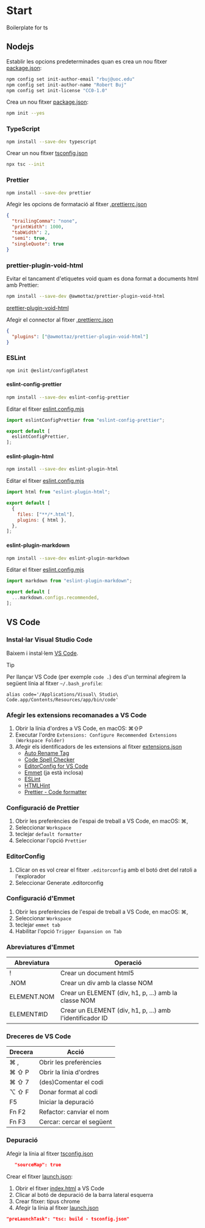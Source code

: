 # Start

Boilerplate for ts

## Nodejs

Establir les opcions predeterminades quan es crea un nou fitxer [package.json](./package.json):

```sh
npm config set init-author-email "rbuj@uoc.edu"
npm config set init-author-name "Robert Buj"
npm config set init-license "CC0-1.0"
```

Crea un nou fitxer [package.json](./package.json):

```sh
npm init --yes
```

### TypeScript

```sh
npm install --save-dev typescript
```

Crear un nou fitxer [tsconfig.json](./tsconfig.json)

```sh
npx tsc --init
```

### Prettier

```sh
npm install --save-dev prettier
```

Afegir les opcions de formatació al fitxer [.prettierrc.json](.prettierrc.json)

```json
{
  "trailingComma": "none",
  "printWidth": 1000,
  "tabWidth": 2,
  "semi": true,
  "singleQuote": true
}
```

### prettier-plugin-void-html

Evitar el tancament d'etiquetes void quam es dona format a documents html amb Prettier:

```sh
npm install --save-dev @awmottaz/prettier-plugin-void-html
```

[prettier-plugin-void-html](https://github.com/awmottaz/prettier-plugin-void-html)

Afegir el connector al fitxer [.prettierrc.json](.prettierrc.json)

```json
{
  "plugins": ["@awmottaz/prettier-plugin-void-html"]
}
```

### ESLint

```sh
npm init @eslint/config@latest
```

#### eslint-config-prettier

```sh
npm install --save-dev eslint-config-prettier
```

Editar el fitxer [eslint.config.mjs](./eslint.config.mjs)

```js
import eslintConfigPrettier from "eslint-config-prettier";

export default [
  eslintConfigPrettier,
];
```

#### eslint-plugin-html

```sh
npm install --save-dev eslint-plugin-html
```

Editar el fitxer [eslint.config.mjs](./eslint.config.mjs)

```js
import html from "eslint-plugin-html";

export default [
  {
    files: ["**/*.html"],
    plugins: { html },
  },
];
```

#### eslint-plugin-markdown

```sh
npm install --save-dev eslint-plugin-markdown
```

Editar el fitxer [eslint.config.mjs](./eslint.config.mjs)

```js
import markdown from "eslint-plugin-markdown";

export default [
  ...markdown.configs.recommended,
];
```

## VS Code

### Instal·lar Visual Studio Code

Baixem i instal·lem [VS Code](https://code.visualstudio.com/).

> [!TIP]
> Per llançar VS Code (per exemple `code .`) des d'un terminal afegirem la següent línia al fitxer `~/.bash_profile`:
>
> `alias code='/Applications/Visual\ Studio\ Code.app/Contents/Resources/app/bin/code'`

### Afegir les extensions recomanades a VS Code

1. Obrir la línia d'ordres a VS Code, en macOS: ⌘⇧P
2. Executar l'ordre `Extensions: Configure Recommended Extensions (Workspace Folder)`
3. Afegir els identificadors de les extensions al fitxer [extensions.json](.vscode/extensions.json)
   - [Auto Rename Tag](https://marketplace.visualstudio.com/items?itemName=formulahendry.auto-rename-tag)
   - [Code Spell Checker](https://marketplace.visualstudio.com/items?itemName=streetsidesoftware.code-spell-checker)
   - [EditorConfig for VS Code](https://marketplace.visualstudio.com/items?itemName=EditorConfig.EditorConfig)
   - [Emmet](https://code.visualstudio.com/docs/editor/emmet) (ja està inclosa)
   - [ESLint](https://marketplace.visualstudio.com/items?itemName=dbaeumer.vscode-eslint)
   - [HTMLHint](https://marketplace.visualstudio.com/items?itemName=HTMLHint.vscode-htmlhint)
   - [Prettier - Code formatter](https://marketplace.visualstudio.com/items?itemName=esbenp.prettier-vscode)

### Configuració de Prettier

1. Obrir les preferències de l'espai de treball a VS Code, en macOS: ⌘,
2. Seleccionar `Workspace`
3. teclejar `default formatter`
4. Seleccionar l'opció `Prettier`

### EditorConfig

1. Clicar on es vol crear el fitxer `.editorconfig` amb el botó dret del ratoli a l'explorador
2. Seleccionar Generate .editorconfig

### Configuració d'Emmet

1. Obrir les preferències de l'espai de treball a VS Code, en macOS: ⌘,
2. Seleccionar `Workspace`
3. teclejar `emmet tab`
4. Habilitar l'opció `Trigger Expansion on Tab`

### Abreviatures d'Emmet

| Abreviatura | Operació                                                  |
| ----------- | --------------------------------------------------------- |
| !           | Crear un document html5                                   |
| .NOM        | Crear un div amb la classe NOM                            |
| ELEMENT.NOM | Crear un ELEMENT (div, h1, p, ...) amb la classe NOM      |
| ELEMENT#ID  | Crear un ELEMENT (div, h1, p, ...) amb l'identificador ID |

### Dreceres de VS Code

| Drecera | Acció                     |
| ------- | ------------------------- |
| ⌘ ,     | Obrir les preferències    |
| ⌘ ⇧ P   | Obrir la linia d'ordres   |
| ⌘ ⇧ 7   | (des)Comentar el codi     |
| ⌥ ⇧ F   | Donar format al codi      |
| F5      | Iniciar la depuració      |
| Fn F2   | Refactor: canviar el nom  |
| Fn F3   | Cercar: cercar el següent |

### Depuració

Afegir la línia al fitxer [tsconfig.json](./tsconfig.json)

```json
   "sourceMap": true
```

Crear el fitxer [launch.json](./.vscode/launch.json):

1. Obrir el fitxer [index.html](./public/index.html) a VS Code
2. Clicar al botó de depuració de la barra lateral esquerra
3. Crear fitxer: tipus chrome
4. Afegir la línia al fitxer [launch.json](.vscode/launch.json)

```json
"preLaunchTask": "tsc: build - tsconfig.json"
```
